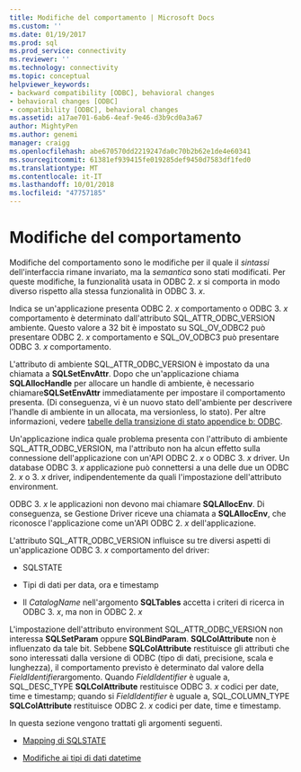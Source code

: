 ```yaml
---
title: Modifiche del comportamento | Microsoft Docs
ms.custom: ''
ms.date: 01/19/2017
ms.prod: sql
ms.prod_service: connectivity
ms.reviewer: ''
ms.technology: connectivity
ms.topic: conceptual
helpviewer_keywords:
- backward compatibility [ODBC], behavioral changes
- behavioral changes [ODBC]
- compatibility [ODBC], behavioral changes
ms.assetid: a17ae701-6ab6-4eaf-9e46-d3b9cd0a3a67
author: MightyPen
ms.author: genemi
manager: craigg
ms.openlocfilehash: abe670570dd2219247da0c70b2b62e1de4e60341
ms.sourcegitcommit: 61381ef939415fe019285def9450d7583df1fed0
ms.translationtype: MT
ms.contentlocale: it-IT
ms.lasthandoff: 10/01/2018
ms.locfileid: "47757185"
---
```

# <a name="behavioral-changes"></a>Modifiche del comportamento
Modifiche del comportamento sono le modifiche per il quale il *sintassi* dell'interfaccia rimane invariato, ma la *semantica* sono stati modificati. Per queste modifiche, la funzionalità usata in ODBC 2. *x* si comporta in modo diverso rispetto alla stessa funzionalità in ODBC 3. *x*.  
  
 Indica se un'applicazione presenta ODBC 2. *x* comportamento o ODBC 3. *x* comportamento è determinato dall'attributo SQL_ATTR_ODBC_VERSION ambiente. Questo valore a 32 bit è impostato su SQL_OV_ODBC2 può presentare ODBC 2. *x* comportamento e SQL_OV_ODBC3 può presentare ODBC 3. *x* comportamento.  
  
 L'attributo di ambiente SQL_ATTR_ODBC_VERSION è impostato da una chiamata a **SQLSetEnvAttr**. Dopo che un'applicazione chiama **SQLAllocHandle** per allocare un handle di ambiente, è necessario chiamare**SQLSetEnvAttr** immediatamente per impostare il comportamento presenta. (Di conseguenza, vi è un nuovo stato dell'ambiente per descrivere l'handle di ambiente in un allocata, ma versionless, lo stato). Per altre informazioni, vedere [tabelle della transizione di stato appendice b: ODBC](../../../odbc/reference/appendixes/appendix-b-odbc-state-transition-tables.md).  
  
 Un'applicazione indica quale problema presenta con l'attributo di ambiente SQL_ATTR_ODBC_VERSION, ma l'attributo non ha alcun effetto sulla connessione dell'applicazione con un'API ODBC 2. *x* o ODBC 3. *x* driver. Un database ODBC 3. *x* applicazione può connettersi a una delle due un ODBC 2. *x* o 3. *x* driver, indipendentemente da quali l'impostazione dell'attributo environment.  
  
 ODBC 3. *x* le applicazioni non devono mai chiamare **SQLAllocEnv**. Di conseguenza, se Gestione Driver riceve una chiamata a **SQLAllocEnv**, che riconosce l'applicazione come un'API ODBC 2. *x* dell'applicazione.  
  
 L'attributo SQL_ATTR_ODBC_VERSION influisce su tre diversi aspetti di un'applicazione ODBC 3. *x* comportamento del driver:  
  
-   SQLSTATE  
  
-   Tipi di dati per data, ora e timestamp  
  
-   Il *CatalogName* nell'argomento **SQLTables** accetta i criteri di ricerca in ODBC 3. *x*, ma non in ODBC 2. *x*  
  
 L'impostazione dell'attributo environment SQL_ATTR_ODBC_VERSION non interessa **SQLSetParam** oppure **SQLBindParam**. **SQLColAttribute** non è influenzato da tale bit. Sebbene **SQLColAttribute** restituisce gli attributi che sono interessati dalla versione di ODBC (tipo di dati, precisione, scala e lunghezza), il comportamento previsto è determinato dal valore della *FieldIdentifier*argomento. Quando *FieldIdentifier* è uguale a, SQL_DESC_TYPE **SQLColAttribute** restituisce ODBC 3. *x* codici per date, time e timestamp; quando si *FieldIdentifier* è uguale a, SQL_COLUMN_TYPE **SQLColAttribute** restituisce ODBC 2. *x* codici per date, time e timestamp.  
  
 In questa sezione vengono trattati gli argomenti seguenti.  
  
-   [Mapping di SQLSTATE](../../../odbc/reference/develop-app/sqlstate-mappings.md)  
  
-   [Modifiche ai tipi di dati datetime](../../../odbc/reference/develop-app/datetime-data-type-changes.md)

